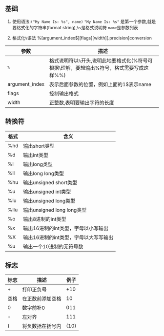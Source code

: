 
## 基础
1. 使用语法:`("My Name Is: %s", name)`
`"My Name Is: %s"` 是第一个参数,就是要格式化的字符串(format string),`%s`是格式说明符
`name`是参数列表



2. 格式化`%`语法
%[argument_index$][flags][width][.precision]conversion

参数|描述
--|--
`%`|格式说明符以`%`开头,说明此地要格式化(%符号可根据\理解，要想输出%符号，格式需要写成这样%%)
argument_index|表示后面参数的位置，例如上面的1$表示name
flags|控制输出格式
width|正整数,表明要输出字符的长度


## 转换符
格式|	含义
--|--
%hd|	输出short类型
%d|	输出int类型
%l|	输出long类型
%ll|	输出long long类型
%hu|	输出unsigned short类型
%u|	输出unsigned int类型
%lu|	输出unsigned long类型
%llu	|输出unsigned long long类型
%o   |输出8进制的int类型
%x	|输出16进制的int类型，字母以小写输出
%X	|输出16进制的int类型，字母以大写写输出
%u	|输出一个10进制的无符号数



## 标志
标志|描述|例子
--|--|--
+|打印正负号|+10
空格|在正数前添加空格| 10|
0|数字前补0|011
-|左对齐|111 
(|将负数括在括号内|(10)
